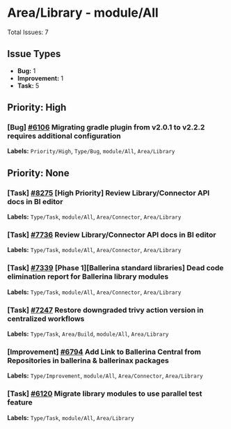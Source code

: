# Area/Library - module/All

Total Issues: 7

## Issue Types

- **Bug:** 1
- **Improvement:** 1
- **Task:** 5

## Priority: High

### [Bug] [#6106](https://github.com/ballerina-platform/ballerina-library/issues/6106) Migrating gradle plugin from v2.0.1 to v2.2.2 requires additional configuration
**Labels:** `Priority/High`, `Type/Bug`, `module/All`, `Area/Library`

## Priority: None

### [Task] [#8275](https://github.com/ballerina-platform/ballerina-library/issues/8275) [High Priority] Review Library/Connector API docs in BI editor
**Labels:** `Type/Task`, `module/All`, `Area/Connector`, `Area/Library`

### [Task] [#7736](https://github.com/ballerina-platform/ballerina-library/issues/7736) Review Library/Connector API docs in BI editor
**Labels:** `Type/Task`, `module/All`, `Area/Connector`, `Area/Library`

### [Task] [#7339](https://github.com/ballerina-platform/ballerina-library/issues/7339) [Phase 1][Ballerina standard libraries] Dead code elimination report for Ballerina library modules
**Labels:** `Type/Task`, `module/All`, `Area/Connector`, `Area/Library`

### [Task] [#7247](https://github.com/ballerina-platform/ballerina-library/issues/7247) Restore downgraded trivy action version in centralized workflows
**Labels:** `Type/Task`, `Area/Build`, `module/All`, `Area/Library`

### [Improvement] [#6794](https://github.com/ballerina-platform/ballerina-library/issues/6794) Add Link to Ballerina Central from Repositories in ballerina & ballerinax packages
**Labels:** `Type/Improvement`, `module/All`, `Area/Connector`, `Area/Library`

### [Task] [#6120](https://github.com/ballerina-platform/ballerina-library/issues/6120) Migrate library modules to use parallel test feature 
**Labels:** `Type/Task`, `module/All`, `Area/Library`

